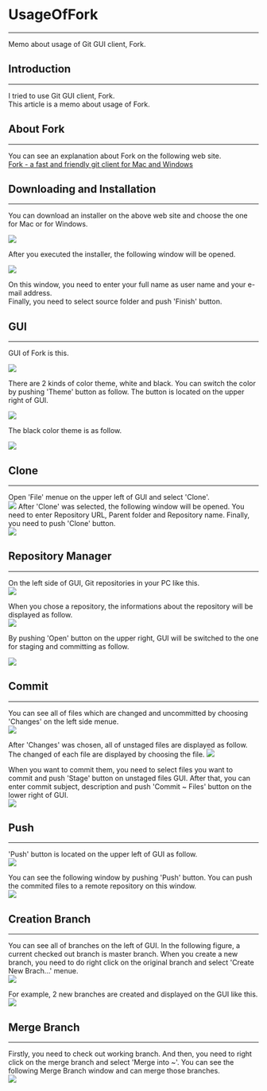 # UsageOfFork
---
Memo about usage of Git GUI client, Fork.


## Introduction
---
I tried to use Git GUI client, Fork.  
This article is a memo about usage of Fork.  

## About Fork
---
You can see an explanation about Fork on the following web site.  
[Fork - a fast and friendly git client for Mac and Windows](https://git-fork.com/)

## Downloading and Installation
---
You can download an installer on the above web site and choose the one for Mac or for Windows.  

![](2019-04-28-21-50-41.png)

After you executed the installer, the following window will be opened.  

![](2019-04-28-22-04-01.png)

On this window, you need to enter your full name as user name and your e-mail address.  
Finally, you need to select source folder and push 'Finish' button.  

## GUI
---
GUI of Fork is this.  

![](2019-04-28-22-22-34.png)

There are 2 kinds of color theme, white and black. You can switch the color by pushing 'Theme' button as follow. The button is located on the upper right of GUI.  

![](2019-04-28-22-35-56.png)

The black color theme is as follow.  

![](2019-04-28-22-49-54.png)

## Clone
---
Open 'File' menue on the upper left of GUI and select 'Clone'.  
![](2019-04-28-23-13-10.png)
After 'Clone' was selected, the following window will be opened. You need to enter Repository URL, Parent folder and Repository name. Finally, you need to push 'Clone' button.  
![](2019-04-28-23-11-11.png)

## Repository Manager
---
On the left side of GUI, Git repositories in your PC like this.  
![](2019-04-28-23-36-39.png)

When you chose a repository, the informations about the repository will be displayed as follow.  
![](2019-04-28-23-54-35.png)

By pushing 'Open' button on the upper right, GUI will be switched to the one for staging and committing as follow.  

![](2019-04-29-00-04-59.png)

## Commit
---
You can see all of files which are changed and uncommitted by choosing 'Changes' on the left side menue.  
![](2019-04-29-00-12-03.png)

After 'Changes' was chosen, all of unstaged files are displayed as follow. The changed of each file are displayed by choosing the file.
![](2019-04-29-00-13-47.png)

When you want to commit them, you need to select files you want to commit and push 'Stage' button on unstaged files GUI. After that, you can enter commit subject, description and push 'Commit ~ Files' button on the lower right of GUI.  
![](2019-04-29-00-17-58.png)

## Push
---
'Push' button is located on the upper left of GUI as follow.  
![](2019-04-29-19-48-15.png)

You can see the following window by pushing 'Push' button. You can push the commited files to a remote repository on this window.  
![](2019-04-29-19-47-41.png)

## Creation Branch
---
You can see all of branches on the left of GUI. In the following figure, a current checked out branch is master branch. When you create a new branch, you need to do right click on the original branch and select 'Create New Brach...' menue.  
![](2019-04-29-20-04-36.png)

For example, 2 new branches are created and displayed on the GUI like this.  
![](2019-04-29-20-15-19.png)

## Merge Branch
---
Firstly, you need to check out working branch. And then, you need to right click on the merge branch and select 'Merge into ~'. You can see the following Merge Branch window and can merge those branches.  
![](2019-04-29-21-36-56.png)